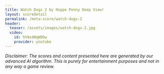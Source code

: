 ```yaml
---
title: Watch Dogs 2 by Hippo Penny Deep View!
layout: scoredetail
permalink: /meta-score/watch-dogs-2
header:
  teaser: /assets/images/watch-dogs-2.jpg
  video:
    id: hh9x4NqW0Dw
    provider: youtube
---
```

*Disclaimer: The scores and content presented here are generated by our advanced AI algorithm. This is purely for entertainment purposes and not in any way a game review.*
